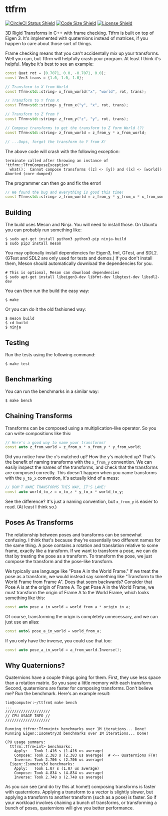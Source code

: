 # ttfrm #

[![CircleCI Status Shield][shield_circleci]][build_circleci]
[![Code Size Shield][shield_code_size]][ref_floppy_disk]
[![License Shield][shield_license]][file_license_md]

3D Rigid Transforms in C++ with frame checking. Ttfrm is built on top of
Eigen 3. It's implemented with quaternions instead of matrices, if you happen
to care about those sort of things.

Frame checking means that you can't accidentally mix up your transforms. Well
you can, but Ttfrm will helpfully crash your program. At least I think it's
helpful. Maybe it's best to see an example:

```cpp
const Quat rot = {0.7071, 0.0, -0.7071, 0.0};
const Vec3 trans = {1.0, 1.0, 1.0};

// Transform to X from World
const Tfrm<std::string> x_from_world("x", "world", rot, trans);

// Transform to Y from X
const Tfrm<std::string> y_from_x("y", "x", rot, trans);

// Transform to Z from Y
const Tfrm<std::string> z_from_y("z", "y", rot, trans);

// Compose transforms to get the transform to Z form World (?)
const Tfrm<std::string> z_from_world = z_from_y * x_from_world;

// ...Oops, forgot the transform to Y from X!
```

The above code will crash with the following exception:

```text
terminate called after throwing an instance of 'ttfrm::TfrmComposeException'
  what():  Cannot compose transforms ([z] <- [y]) and ([x] <- [world])
Aborted (core dumped)
```

The programmer can then go and fix the error!

```cpp
// We found the bug and everything is good this time!
const Tfrm<std::string> z_from_world = z_from_y * y_from_x * x_from_world;
```

## Building ##

The build uses Meson and Ninja. You will need to install those. On Ubuntu you
can probably run something like:

```text
$ sudo apt-get install python3 python3-pip ninja-build
$ sudo pip3 install meson
```

You may optionally install dependencies for Eigen3, fmt, GTest, and SDL2.
(GTest and SDL2 are only used for tests and demos.) If you don't install them,
Meson should automatically download the dependencies for you.

```text
# This is optional, Meson can download dependencies
$ sudo apt-get install libeigen3-dev libfmt-dev libgtest-dev libsdl2-dev
```

You can then run the build the easy way:

```text
$ make
```

Or you can do it the old fashioned way:

```text
$ meson build
$ cd build
$ ninja
```

## Testing ##

Run the tests using the following command:

```text
$ make test
```

## Benchmarking ##

You can run the benchmarks in a similar way:

```text
$ make bench
```

## Chaining Transforms ##

Transforms can be composed using a multiplication-like operator. So you can
write compositions like this:

```cpp
// Here's a good way to name your transforms!
const auto z_from_world = z_from_x * x_from_y * y_from_world;
```

Did you notice how the `x`'s matched up? How the `y`'s matched up? That's the
benefit of naming transforms with the `x_from_y` convention. We can easily
inspect the names of the transforms, and check that the transforms are composed
correctly. This doesn't happen when you name transforms with the `y_to_x`
convention, it's actually kind of a mess:

```cpp
// DON'T NAME TRANSFORMS THIS WAY, IT'S LAME!
const auto world_to_z = x_to_z * y_to_x * world_to_y;
```

See the difference? It's just a naming convention, but `x_from_y` is easier to
read. (At least I think so.)

## Poses As Transforms ##

The relationship between poses and transforms can be somewhat confusing. I
think that's because they're essentially two different names for the same
thing. A pose contains a rotation and translation relative to some frame,
exactly like a transform. If we want to transform a pose, we can do that by
treating the pose as a transform. To transform the pose, we just compose the
transform and the pose-like transform.

We typically use language like "Pose A in the World Frame." If we treat the
pose as a transform, we would instead say something like "Transform to the
World Frame from Frame A". Does that seem backwards? Consider that Pose A is at
the origin of Frame A. To get Pose A in the World Frame, we must transform the
origin of Frame A to the World Frame, which looks something like this:

```cpp
const auto pose_a_in_world = world_from_a * origin_in_a;
```

Of course, transforming the origin is completely unnecessary, and we can just
use an alias:

```cpp
const auto& pose_a_in_world = world_from_a;
```

If you only have the inverse, you could use that too:

```cpp
const auto pose_a_in_world = a_from_world.Inverse();
```

## Why Quaternions? ##

Quaternions have a couple things going for them. First, they use less space
than a rotation matrix. So you save a little memory with each transform.
Second, quaternions are faster for composing transforms. Don't believe me? Run
the benchmark. Here's an example result:

```text
tim@computer:~/ttfrm$ make bench
...
////////////////////
// CPU USAGE INFO //
////////////////////

Running ttfrm::Tfrm<int> benchmarks over 1M iterations... Done!
Running Eigen::Isometry3d benchmarks over 1M iterations... Done!

CPU usage summary:
  ttfrm::Tfrm<int> benchmarks:
    Apply:   Took 1.416 s (1.416 us average)
    Compose: Took 2.383 s (2.383 us average)  # <-- Quaternions FTW!
    Inverse: Took 2.706 s (2.706 us average)
  Eigen::Isometry3d benchmarks:
    Apply:   Took 1.07 s (1.07 us average)
    Compose: Took 4.834 s (4.834 us average)
    Inverse: Took 2.748 s (2.748 us average)
```

As you can see (and do try this at home!) composing transforms is faster with
quaternions. Applying a transform to a vector is slightly slower, but applying
a transform to another transform (such as a pose) is faster. So if your
workload involves chaining a bunch of transforms, or transforming a bunch of
poses, quaternions will give you better performance.

<!-- Links -->

[build_circleci]: https://circleci.com/gh/tprk77/ttfrm
[file_license_md]: https://github.com/tprk77/ttfrm/blob/master/LICENSE.md
[ref_floppy_disk]: https://en.wikipedia.org/wiki/History_of_the_floppy_disk
[shield_circleci]: https://img.shields.io/circleci/build/github/tprk77/ttfrm/master?token=9d161918287a4e250f49ae8df77fff90432ce358
[shield_code_size]: https://img.shields.io/github/languages/code-size/tprk77/ttfrm
[shield_license]: https://img.shields.io/github/license/tprk77/ttfrm

<!-- Local Variables: -->
<!-- fill-column: 79 -->
<!-- End: -->
